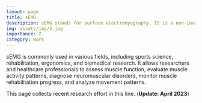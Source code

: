 ```yaml
---
layout: page
title: sEMG
description: sEMG stands for surface electromyography. It is a non-invasive technique used to measure and record the electrical activity of muscles.
img: assets/img/3.jpg
importance: 2
category: work
---
```

sEMG is commonly used in various fields, including sports science, rehabilitation, ergonomics, and biomedical research. It allows researchers and healthcare professionals to assess muscle function, evaluate muscle activity patterns, diagnose neuromuscular disorders, monitor muscle rehabilitation progress, and analyze movement patterns.

This page collects recent research effort in this line. (**Update: April 2023**)
